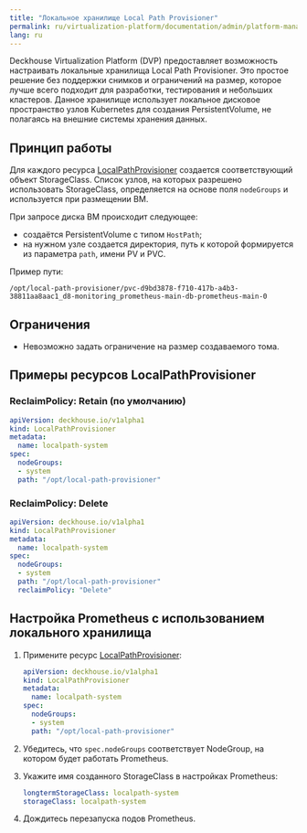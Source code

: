 ```yaml
---
title: "Локальное хранилище Local Path Provisioner"
permalink: ru/virtualization-platform/documentation/admin/platform-management/storage/sds/local-path-provisioner.html
lang: ru
---
```


Deckhouse Virtualization Platform (DVP) предоставляет возможность настраивать локальные хранилища Local Path Provisioner. Это простое решение без поддержки снимков и ограничений на размер, которое лучше всего подходит для разработки, тестирования и небольших кластеров. Данное хранилище использует локальное дисковое пространство узлов Kubernetes для создания PersistentVolume, не полагаясь на внешние системы хранения данных.

## Принцип работы

Для каждого ресурса [LocalPathProvisioner](/modules/local-path-provisioner/cr.html#localpathprovisioner) создается соответствующий объект StorageClass. Список узлов, на которых разрешено использовать StorageClass, определяется на основе поля `nodeGroups` и используется при размещении ВМ.

При запросе диска ВМ происходит следующее:

- создаётся PersistentVolume с типом `HostPath`;
- на нужном узле создается директория, путь к которой формируется из параметра `path`, имени PV и PVC.

Пример пути:

```shell
/opt/local-path-provisioner/pvc-d9bd3878-f710-417b-a4b3-38811aa8aac1_d8-monitoring_prometheus-main-db-prometheus-main-0
```

## Ограничения

- Невозможно задать ограничение на размер создаваемого тома.

## Примеры ресурсов LocalPathProvisioner

### ReclaimPolicy: Retain (по умолчанию)

```yaml
apiVersion: deckhouse.io/v1alpha1
kind: LocalPathProvisioner
metadata:
  name: localpath-system
spec:
  nodeGroups:
  - system
  path: "/opt/local-path-provisioner"
```

### ReclaimPolicy: Delete

```yaml
apiVersion: deckhouse.io/v1alpha1
kind: LocalPathProvisioner
metadata:
  name: localpath-system
spec:
  nodeGroups:
  - system
  path: "/opt/local-path-provisioner"
  reclaimPolicy: "Delete"
```

## Настройка Prometheus с использованием локального хранилища

1. Примените ресурс [LocalPathProvisioner](/modules/local-path-provisioner/cr.html#localpathprovisioner):

   ```yaml
   apiVersion: deckhouse.io/v1alpha1
   kind: LocalPathProvisioner
   metadata:
     name: localpath-system
   spec:
     nodeGroups:
     - system
     path: "/opt/local-path-provisioner"
   ```

1. Убедитесь, что `spec.nodeGroups` соответствует NodeGroup, на котором будет работать Prometheus.

1. Укажите имя созданного StorageClass в настройках Prometheus:

   ```yaml
   longtermStorageClass: localpath-system
   storageClass: localpath-system
   ```

1. Дождитесь перезапуска подов Prometheus.
